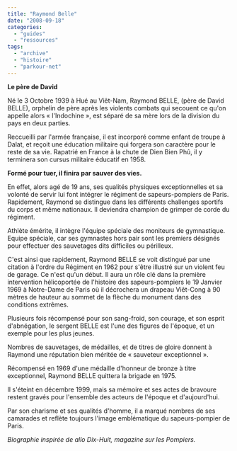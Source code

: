 ```yaml
---
title: "Raymond Belle"
date: "2008-09-18"
categories: 
  - "guides"
  - "ressources"
tags: 
  - "archive"
  - "histoire"
  - "parkour-net"
---
```


**Le père de David**

Né le 3 Octobre 1939 à Hué au Viêt-Nam, Raymond BELLE, (père de David BELLE), orphelin de père après les violents combats qui secouent ce qu'on appelle alors « l'Indochine », est séparé de sa mère lors de la division du pays en deux parties.

Reccueilli par l'armée française, il est incorporé comme enfant de troupe à Dalat, et reçoit une éducation militaire qui forgera son caractère pour le reste de sa vie. Rapatrié en France à la chute de Dien Bien Phû, il y terminera son cursus militaire éducatif en 1958.

**Formé pour tuer, il finira par sauver des vies.**

En effet, alors agé de 19 ans, ses qualités physiques exceptionnelles et sa volonté de servir lui font intégrer le régiment de sapeurs-pompiers de Paris. Rapidement, Raymond se distingue dans les différents challenges sportifs du corps et même nationaux. Il deviendra champion de grimper de corde du régiment.

Athlète émérite, il intègre l'équipe spéciale des moniteurs de gymnastique. Equipe spéciale, car ses gymnastes hors pair sont les premiers désignés pour effectuer des sauvetages dits difficiles ou périlleux.

C'est ainsi que rapidement, Raymond BELLE se voit distingué par une citation à l'ordre du Régiment en 1962 pour s'être illustré sur un violent feu de garage. Ce n'est qu'un début. Il aura un rôle clé dans la première intervention hélicoportée de l'histoire des sapeurs-pompiers le 19 Janvier 1969 à Notre-Dame de Paris où il décrochera un drapeau Viêt-Cong à 90 mètres de hauteur au sommet de la flèche du monument dans des conditions extrêmes.

Plusieurs fois récompensé pour son sang-froid, son courage, et son esprit d'abnégation, le sergent BELLE est l'une des figures de l'époque, et un exemple pour les plus jeunes.

Nombres de sauvetages, de médailles, et de titres de gloire donnent à Raymond une réputation bien méritée de « sauveteur exceptionnel ».

Récompensé en 1969 d'une médaille d'honneur de bronze à titre exceptionnel, Raymond BELLE quittera la brigade en 1975.

Il s'éteint en décembre 1999, mais sa mémoire et ses actes de bravoure restent gravés pour l'ensemble des acteurs de l'époque et d'aujourd'hui.

Par son charisme et ses qualités d'homme, il a marqué nombres de ses camarades et reflète toujours l'image emblématique du sapeurs-pompier de Paris.

_Biographie inspirée de allo Dix-Huit, magazine sur les Pompiers._
